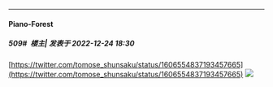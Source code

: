 

*****

####  Piano-Forest  
##### 509#         楼主| 发表于 2022-12-24 18:30

[https://twitter.com/tomose_shunsaku/status/1606554837193457665](https://twitter.com/tomose_shunsaku/status/1606554837193457665)
<img src="https://p.sda1.dev/9/1f4a5ab260a4ab7ba8da3df79cd7b34e/20221224_182808.jpg" referrerpolicy="no-referrer">

